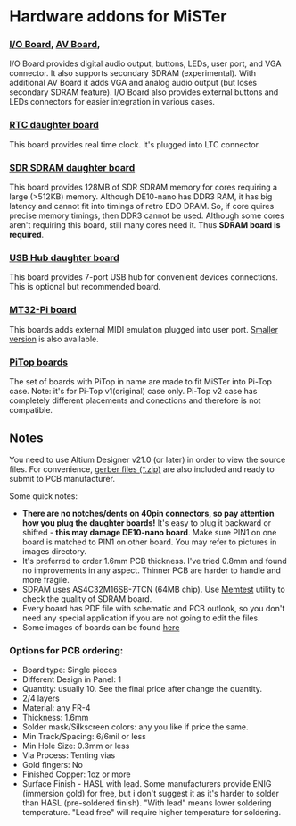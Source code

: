 # Hardware addons for MiSTer

### [I/O Board](https://github.com/MiSTer-devel/Hardware_MiSTer/tree/master/Addons/IOBoard), [AV Board](https://github.com/MiSTer-devel/Hardware_MiSTer/tree/master/Addons/AVBoard), 
I/O Board provides digital audio output, buttons, LEDs, user port, and VGA connector. It also supports secondary SDRAM (experimental).
With additional AV Board it adds VGA and analog audio output (but loses secondary SDRAM feature). I/O Board also provides external buttons and LEDs connectors for easier integration in various cases.

### [RTC daughter board](https://github.com/MiSTer-devel/Hardware_MiSTer/tree/master/Addons/RTC)
This board provides real time clock. It's plugged into LTC connector.

### [SDR SDRAM daughter board](https://github.com/MiSTer-devel/Hardware_MiSTer/tree/master/Addons/SDRAM_xsds)
This board provides 128MB of SDR SDRAM memory for cores requiring a large (>512KB) memory. Although DE10-nano has DDR3 RAM, it has big
latency and cannot fit into timings of retro EDO DRAM. So, if core quires precise memory timings, then DDR3 cannot be used.
Although some cores aren't requiring this board, still many cores need it.
Thus **SDRAM board is required**.

### [USB Hub daughter board](https://github.com/MiSTer-devel/Hardware_MiSTer/tree/master/Addons/USBHub)
This board provides 7-port USB hub for convenient devices connections. This is optional but recommended board.

### [MT32-Pi board](https://github.com/MiSTer-devel/Hardware_MiSTer/tree/master/Addons/MT32PiHat)
This boards adds external MIDI emulation plugged into user port. [Smaller version](https://github.com/MiSTer-devel/Hardware_MiSTer/tree/master/Addons/MT32PiHat_LT) is also available.

### [PiTop boards](https://github.com/MiSTer-devel/Hardware_MiSTer/tree/master/Addons)
The set of boards with PiTop in name are made to fit MiSTer into Pi-Top case. Note: it's for Pi-Top v1(original) case only. Pi-Top v2 case has completely different placements and conections and therefore is not compatible.

## Notes
You need to use Altium Designer v21.0 (or later) in order to view the source files. For convenience, [gerber files (*.zip)](https://github.com/MiSTer-devel/Hardware_MiSTer/tree/master/releases) are also included
and ready to submit to PCB manufacturer.

Some quick notes:
* **There are no notches/dents on 40pin connectors, so pay attention how you plug the daughter boards!** It's easy to plug it backward or shifted - **this may damage DE10-nano board**. Make sure PIN1 on one board is matched to PIN1 on other board. You may refer to pictures in images directory.
* It's preferred to order 1.6mm PCB thickness. I've tried 0.8mm and found no improvements in any aspect.
Thinner PCB are harder to handle and more fragile.
* SDRAM uses AS4C32M16SB-7TCN (64MB chip). Use [Memtest](https://github.com/MiSTer-devel/MemTest_MiSTer/tree/master/releases) utility to check the quality of SDRAM board.
* Every board has PDF file with schematic and PCB outlook, so you don't need any special application if you are not going to edit the files.
* Some images of boards can be found [here](https://github.com/MiSTer-devel/Hardware_MiSTer/tree/master/images)

### Options for PCB ordering:
* Board type: Single pieces
* Different Design in Panel: 1
* Quantity: usually 10. See the final price after change the quantity.
* 2/4 layers
* Material: any FR-4
* Thickness: 1.6mm
* Solder mask/Silkscreen colors: any you like if price the same.
* Min Track/Spacing: 6/6mil or less
* Min Hole Size: 0.3mm or less
* Via Process: Tenting vias
* Gold fingers: No
* Finished Copper: 1oz or more
* Surface Finish - HASL with lead. Some manufacturers provide ENIG (immersion gold) for free, but i don't suggest it as it's harder to solder than HASL (pre-soldered finish). "With lead" means lower soldering temperature. "Lead free" will require higher temperature for soldering.

